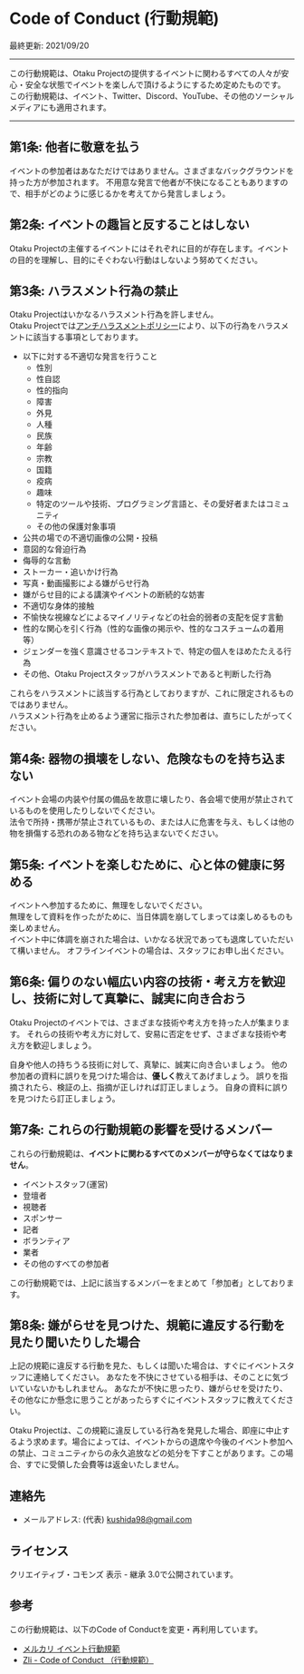 # Code of Conduct (行動規範)
最終更新: 2021/09/20

---

この行動規範は、Otaku Projectの提供するイベントに関わるすべての人々が安心・安全な状態でイベントを楽しんで頂けるようにするため定めたものです。  
この行動規範は、イベント、Twitter、Discord、YouTube、その他のソーシャルメディアにも適用されます。

---

## 第1条: 他者に敬意を払う
イベントの参加者はあなただけではありません。さまざまなバックグラウンドを持った方が参加されます。
不用意な発言で他者が不快になることもありますので、相手がどのように感じるかを考えてから発言しましょう。

## 第2条: イベントの趣旨と反することはしない
Otaku Projectの主催するイベントにはそれぞれに目的が存在します。イベントの目的を理解し、目的にそぐわない行動はしないよう努めてください。

## 第3条: ハラスメント行為の禁止
Otaku Projectはいかなるハラスメント行為を許しません。  
Otaku Projectでは[アンチハラスメントポリシー](Anti-harassment-policy.md)により、以下の行為をハラスメントに該当する事項としております。
- 以下に対する不適切な発言を行うこと
  - 性別
  - 性自認
  - 性的指向
  - 障害
  - 外見
  - 人種
  - 民族
  - 年齢
  - 宗教
  - 国籍
  - 疫病
  - 趣味
  - 特定のツールや技術、プログラミング言語と、その愛好者またはコミュニティ
  - その他の保護対象事項
- 公共の場での不適切画像の公開・投稿
- 意図的な脅迫行為
- 侮辱的な言動
- ストーカー・追いかけ行為
- 写真・動画撮影による嫌がらせ行為
- 嫌がらせ目的による講演やイベントの断続的な妨害
- 不適切な身体的接触
- 不愉快な視線などによるマイノリティなどの社会的弱者の支配を促す言動
- 性的な関心を引く行為（性的な画像の掲示や、性的なコスチュームの着用等）
- ジェンダーを強く意識させるコンテキストで、特定の個人をほめたたえる行為
- その他、Otaku Projectスタッフがハラスメントであると判断した行為

これらをハラスメントに該当する行為としておりますが、これに限定されるものではありません。  
ハラスメント行為を止めるよう運営に指示された参加者は、直ちにしたがってください。

## 第4条: 器物の損壊をしない、危険なものを持ち込まない
イベント会場の内装や付属の備品を故意に壊したり、各会場で使用が禁止されているものを使用したりしないでください。  
法令で所持・携帯が禁止されているもの、または人に危害を与え、もしくは他の物を損傷する恐れのある物などを持ち込まないでください。

## 第5条: イベントを楽しむために、心と体の健康に努める
イベントへ参加するために、無理をしないでください。  
無理をして資料を作ったがために、当日体調を崩してしまっては楽しめるものも楽しめません。  
イベント中に体調を崩された場合は、いかなる状況であっても退席していただいて構いません。
オフラインイベントの場合は、スタッフにお申し出ください。

## 第6条: 偏りのない幅広い内容の技術・考え方を歓迎し、技術に対して真摯に、誠実に向き合おう
Otaku Projectのイベントでは、さまざまな技術や考え方を持った人が集まります。
それらの技術や考え方に対して、安易に否定をせず、さまざまな技術や考え方を歓迎しましょう。

自身や他人の持ちうる技術に対して、真摯に、誠実に向き合いましょう。
他の参加者の資料に誤りを見つけた場合は、**優しく**教えてあげましょう。
誤りを指摘されたら、検証の上、指摘が正しければ訂正しましょう。
自身の資料に誤りを見つけたら訂正しましょう。

## 第7条: これらの行動規範の影響を受けるメンバー
これらの行動規範は、**イベントに関わるすべてのメンバーが守らなくてはなりません**。
- イベントスタッフ(運営)
- 登壇者
- 視聴者
- スポンサー
- 記者
- ボランティア
- 業者
- その他のすべての参加者

この行動規範では、上記に該当するメンバーをまとめて「参加者」としております。

## 第8条: 嫌がらせを見つけた、規範に違反する行動を見たり聞いたりした場合
上記の規範に違反する行動を見た、もしくは聞いた場合は、すぐにイベントスタッフに連絡してください。
あなたを不快にさせている相手は、そのことに気づいていないかもしれません。
あなたが不快に思ったり、嫌がらせを受けたり、その他なにか懸念に思うことがあったらすぐにイベントスタッフに教えてください。

Otaku Projectは、この規範に違反している行為を発見した場合、即座に中止するよう求めます。場合によっては、イベントからの退席や今後のイベント参加への禁止、コミュニティからの永久追放などの処分を下すことがあります。この場合、すでに受領した会費等は返金いたしません。

## 連絡先
- メールアドレス: (代表) kushida98@gmail.com

## ライセンス
クリエイティブ・コモンズ 表示 - 継承 3.0で公開されています。

## 参考
この行動規範は、以下のCode of Conductを変更・再利用しています。
- [メルカリ イベント行動規範](https://about.mercari.com/event-code-of-conduct/)
- [Zli - Code of Conduct （行動規範）](https://esa-pages.io/p/sharing/14287/posts/60/4a70baee96c4d00de3e6.html)
